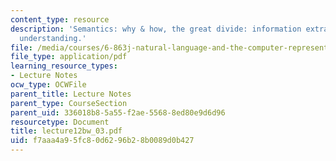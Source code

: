 ```yaml
---
content_type: resource
description: 'Semantics: why & how, the great divide: information extraction vs. text
  understanding.'
file: /media/courses/6-863j-natural-language-and-the-computer-representation-of-knowledge-spring-2003/f7aaa4a95fc80d6296b28b0089d0b427_lecture12bw_03.pdf
file_type: application/pdf
learning_resource_types:
- Lecture Notes
ocw_type: OCWFile
parent_title: Lecture Notes
parent_type: CourseSection
parent_uid: 336018b8-5a55-f2ae-5568-8ed80e9d6d96
resourcetype: Document
title: lecture12bw_03.pdf
uid: f7aaa4a9-5fc8-0d62-96b2-8b0089d0b427
---
```

